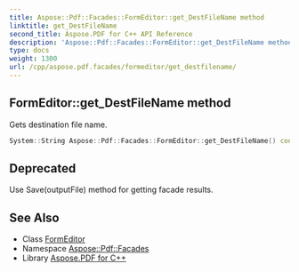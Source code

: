 ```yaml
---
title: Aspose::Pdf::Facades::FormEditor::get_DestFileName method
linktitle: get_DestFileName
second_title: Aspose.PDF for C++ API Reference
description: 'Aspose::Pdf::Facades::FormEditor::get_DestFileName method. Gets destination file name in C++.'
type: docs
weight: 1300
url: /cpp/aspose.pdf.facades/formeditor/get_destfilename/
---
```

## FormEditor::get_DestFileName method


Gets destination file name.

```cpp
System::String Aspose::Pdf::Facades::FormEditor::get_DestFileName() const
```


## Deprecated
Use Save(outputFile) method for getting facade results. 

## See Also

* Class [FormEditor](../)
* Namespace [Aspose::Pdf::Facades](../../)
* Library [Aspose.PDF for C++](../../../)
